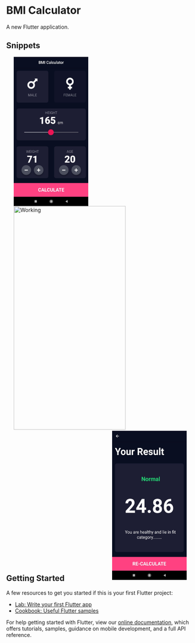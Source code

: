 # BMI Calculator

A new Flutter application.


## Snippets

<p>
  <img align="left" src="assets/screen1.jpg" height=400 width=200 title="Screen 1" hspace="20" />
   <img src="assets/working.gif" height=600 width=300 title="Working" hspace="20" />
  <img align="right" src="assets/screen2.jpg" height=400 width=200 title="Screen 2" hspace="20"/> </p>
<br /><br /><br /><br />
<br /><br /><br /><br />
<br /><br /><br /><br />
<br /><br /><br /><br />
<br /><br /><br /><br />



## Getting Started

A few resources to get you started if this is your first Flutter project:

- [Lab: Write your first Flutter app](https://flutter.dev/docs/get-started/codelab)
- [Cookbook: Useful Flutter samples](https://flutter.dev/docs/cookbook)

For help getting started with Flutter, view our
[online documentation](https://flutter.dev/docs), which offers tutorials,
samples, guidance on mobile development, and a full API reference.
